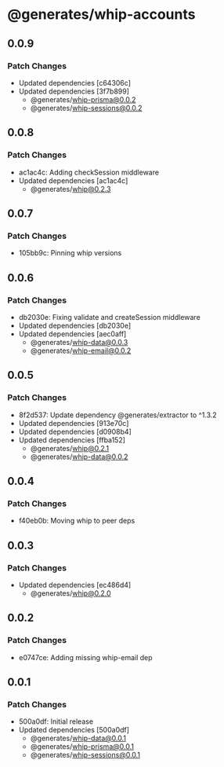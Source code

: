 # @generates/whip-accounts

## 0.0.9

### Patch Changes

- Updated dependencies [c64306c]
- Updated dependencies [3f7b899]
  - @generates/whip-prisma@0.0.2
  - @generates/whip-sessions@0.0.2

## 0.0.8

### Patch Changes

- ac1ac4c: Adding checkSession middleware
- Updated dependencies [ac1ac4c]
  - @generates/whip@0.2.3

## 0.0.7

### Patch Changes

- 105bb9c: Pinning whip versions

## 0.0.6

### Patch Changes

- db2030e: Fixing validate and createSession middleware
- Updated dependencies [db2030e]
- Updated dependencies [aec0aff]
  - @generates/whip-data@0.0.3
  - @generates/whip-email@0.0.2

## 0.0.5

### Patch Changes

- 8f2d537: Update dependency @generates/extractor to ^1.3.2
- Updated dependencies [913e70c]
- Updated dependencies [d0908b4]
- Updated dependencies [ffba152]
  - @generates/whip@0.2.1
  - @generates/whip-data@0.0.2

## 0.0.4

### Patch Changes

- f40eb0b: Moving whip to peer deps

## 0.0.3

### Patch Changes

- Updated dependencies [ec486d4]
  - @generates/whip@0.2.0

## 0.0.2

### Patch Changes

- e0747ce: Adding missing whip-email dep

## 0.0.1

### Patch Changes

- 500a0df: Initial release
- Updated dependencies [500a0df]
  - @generates/whip-data@0.0.1
  - @generates/whip-prisma@0.0.1
  - @generates/whip-sessions@0.0.1
